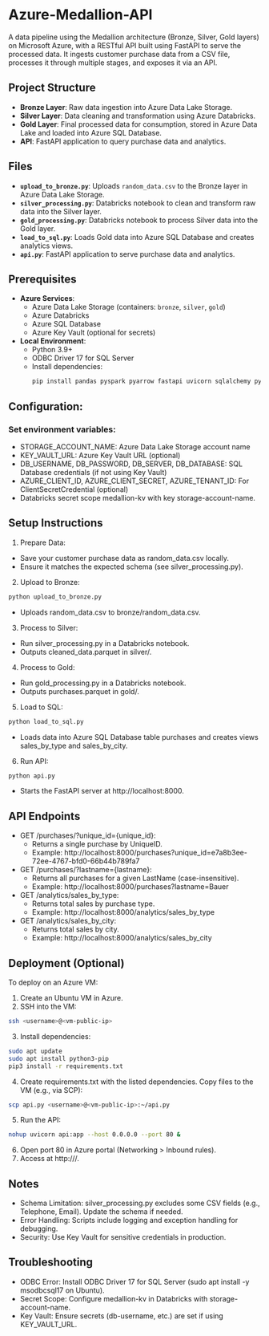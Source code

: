# Azure-Medallion-API

A data pipeline using the Medallion architecture (Bronze, Silver, Gold layers) on Microsoft Azure, with a RESTful API built using FastAPI to serve the processed data. 
It ingests customer purchase data from a CSV file, processes it through multiple stages, and exposes it via an API.

## Project Structure
- **Bronze Layer**: Raw data ingestion into Azure Data Lake Storage.
- **Silver Layer**: Data cleaning and transformation using Azure Databricks.
- **Gold Layer**: Final processed data for consumption, stored in Azure Data Lake and loaded into Azure SQL Database.
- **API**: FastAPI application to query purchase data and analytics.

## Files
- **`upload_to_bronze.py`**: Uploads `random_data.csv` to the Bronze layer in Azure Data Lake Storage.
- **`silver_processing.py`**: Databricks notebook to clean and transform raw data into the Silver layer.
- **`gold_processing.py`**: Databricks notebook to process Silver data into the Gold layer.
- **`load_to_sql.py`**: Loads Gold data into Azure SQL Database and creates analytics views.
- **`api.py`**: FastAPI application to serve purchase data and analytics.

## Prerequisites
- **Azure Services**:
  - Azure Data Lake Storage (containers: `bronze`, `silver`, `gold`)
  - Azure Databricks
  - Azure SQL Database
  - Azure Key Vault (optional for secrets)
- **Local Environment**:
  - Python 3.9+
  - ODBC Driver 17 for SQL Server
  - Install dependencies:
    ```bash
    pip install pandas pyspark pyarrow fastapi uvicorn sqlalchemy pyodbc azure-storage-blob azure-identity
    ```
## Configuration:
### Set environment variables:
- STORAGE_ACCOUNT_NAME: Azure Data Lake Storage account name
- KEY_VAULT_URL: Azure Key Vault URL (optional)
- DB_USERNAME, DB_PASSWORD, DB_SERVER, DB_DATABASE: SQL Database credentials (if not using Key Vault)
- AZURE_CLIENT_ID, AZURE_CLIENT_SECRET, AZURE_TENANT_ID: For ClientSecretCredential (optional)
- Databricks secret scope medallion-kv with key storage-account-name.

## Setup Instructions
1. Prepare Data:
- Save your customer purchase data as random_data.csv locally.
- Ensure it matches the expected schema (see silver_processing.py).

2. Upload to Bronze:
```bash
python upload_to_bronze.py
```
- Uploads random_data.csv to bronze/random_data.csv.

3. Process to Silver:
- Run silver_processing.py in a Databricks notebook.
- Outputs cleaned_data.parquet in silver/.

4. Process to Gold:
- Run gold_processing.py in a Databricks notebook.
- Outputs purchases.parquet in gold/.

5. Load to SQL:
```bash
python load_to_sql.py
```
- Loads data into Azure SQL Database table purchases and creates views sales_by_type and sales_by_city.

6. Run API:
```bash
python api.py
```
- Starts the FastAPI server at http://localhost:8000.

## API Endpoints
- GET /purchases/?unique_id={unique_id}:
  - Returns a single purchase by UniqueID.
  - Example: http://localhost:8000/purchases?unique_id=e7a8b3ee-72ee-4767-bfd0-66b44b789fa7
- GET /purchases/?lastname={lastname}:
  - Returns all purchases for a given LastName (case-insensitive).
  - Example: http://localhost:8000/purchases?lastname=Bauer
- GET /analytics/sales_by_type:
  - Returns total sales by purchase type.
  - Example: http://localhost:8000/analytics/sales_by_type
- GET /analytics/sales_by_city:
  - Returns total sales by city.
  - Example: http://localhost:8000/analytics/sales_by_city

## Deployment (Optional)
To deploy on an Azure VM:

1. Create an Ubuntu VM in Azure.
2. SSH into the VM:
```bash
ssh <username>@<vm-public-ip>
```
3. Install dependencies:
```bash
sudo apt update
sudo apt install python3-pip
pip3 install -r requirements.txt
```
4. Create requirements.txt with the listed dependencies.
Copy files to the VM (e.g., via SCP):
```bash
scp api.py <username>@<vm-public-ip>:~/api.py
```
5. Run the API:
```bash
nohup uvicorn api:app --host 0.0.0.0 --port 80 &
```
6. Open port 80 in Azure portal (Networking > Inbound rules).
7. Access at http://<vm-public-ip>/.

## Notes
- Schema Limitation: silver_processing.py excludes some CSV fields (e.g., Telephone, Email). Update the schema if needed.
- Error Handling: Scripts include logging and exception handling for debugging.
- Security: Use Key Vault for sensitive credentials in production.

## Troubleshooting
- ODBC Error: Install ODBC Driver 17 for SQL Server (sudo apt install -y msodbcsql17 on Ubuntu).
- Secret Scope: Configure medallion-kv in Databricks with storage-account-name.
- Key Vault: Ensure secrets (db-username, etc.) are set if using KEY_VAULT_URL.
